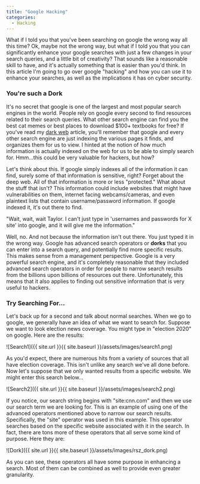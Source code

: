 ```yaml
---
title: "Google Hacking"
categories:
  - Hacking
---
```


What if I told you that you've been searching on google the wrong way all this time? Ok, maybe not the wrong way, but what if I told you that you can significantly enhance your google searches with just a few changes in your search queries, and a little bit of creativity? That sounds like a reasonable skill to have, and it's actually something that is easier than you'd think. In this article I'm going to go over google "hacking" and how you can use it to enhance your searches, as well as the implications it has on cyber security.

### You're such a Dork

It's no secret that google is one of the largest and most popular search engines in the world. People rely on google every second to find resources related to their search queries. What other search engine can find you the best cat memes or best places to download $100+ textbooks for free? If you've read my [dark web](https://freshprinceofhacking.github.io/what%20the%20hack/What-Is-The-Dark-Web/) article, you'll remember that google and every other search engine are just indexing the various pages it finds, and organizes them for us to view. I hinted at the notion of how much information is actually indexed on the web for us to be able to simply search for. Hmm...this could be very valuable for hackers, but how?

Let's think about this. If google simply indexes all of the information it can find, surely some of that information is sensitive, right? Forget about the deep web. All of that information is more or less "protected."  What about the stuff that isn't? This information could include websites that might have vulnerabilities on them, internet facing webcams/cameras, and even plaintext lists that contain username/password information. If google indexed it, it's out there to find. 

"Wait, wait, wait Taylor. I can't just type in 'usernames and passwords for X site' into google, and it will give me the information."

Well, no. And not because the information isn't out there. You just typed it in the wrong way. Google has advanced search operators or **dorks** that you can enter into a search query, and potentially find more specific results. This makes sense from a management perspective. Google is a very powerful search engine, and it's completely reasonable that they included advanced search operators in order for people to narrow search results from the billions upon billions of resources out there. Unfortunately, this means that it also applies to finding out sensitive information that is very useful to hackers. 

### Try Searching For...

Let's back up for a second and talk about normal searches. When we go to google, we generally have an idea of what we want to search for. Suppose we want to look election news coverage. You might type in "election 2020" on google. Here are the results:

![Search1]({{ site.url }}{{ site.baseurl }}/assets/images/search1.png)

As you'd expect, there are numerous hits from a variety of sources that all have election coverage. This isn't unlike any search we've all done before. Now let's suppose that we only wanted results from a specific website. We might enter this search below...

![Search2]({{ site.url }}{{ site.baseurl }}/assets/images/search2.png)

If you notice, our search string begins with "site:cnn.com" and then we use our search term we are looking for. This is an example of using one of the advanced operators mentioned above to narrow our search results. Specifically, the "site" operator was used in this example. This operator searches based on the specific website associated with it in the search. In fact, there are tons more of these operators that all serve some kind of purpose. Here they are:

![Dork]({{ site.url }}{{ site.baseurl }}/assets/images/rsz_dork.png)

As you can see, these operators all have some purpose in enhancing a search. Most of them can be combined as well to provide even greater granularity. 

